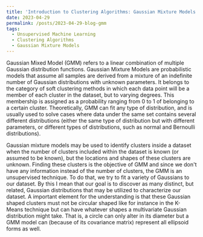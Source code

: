 ```yaml
---
title: 'Introduction to Clustering Algorithms: Gaussian Mixture Models'
date: 2023-04-29
permalink: /posts/2023-04-29-blog-gmm
tags:
  - Unsupervised Machine Learning
  - Clustering Algorithms
  - Gaussian Mixture Models
---
```


Gaussian Mixed Model (GMM) refers to a linear combination of multiple Gaussian distribution functions. Gaussian Mixture Models are probabilistic models that assume all samples are derived from a mixture of an indefinite number of Gaussian distributions with unknown parameters. It belongs to the category of soft clustering methods in which each data point will be a member of each cluster in the dataset, but to varying degrees. This membership is assigned as a probability ranging from 0 to 1 of belonging to a certain cluster. Theoretically, GMM can fit any type of distribution, and is usually used to solve cases where data under the same set contains several different distributions (either the same type of distribution but with different parameters, or different types of distributions, such as normal and Bernoulli distributions). 

Gaussian mixture models may be used to identify clusters inside a dataset when the number of clusters included within the dataset is known (or assumed to be known), but the locations and shapes of these clusters are unknown. Finding these clusters is the objective of GMM and since we don't have any information instead of the number of clusters, the GMM is an unsupervised technique. To do that, we try to fit a variety of Gaussians to our dataset. By this I mean that our goal is to discover as many distinct, but related, Gaussian distributions that may be utilized to characterize our dataset. A important element for the understanding is that these Gaussian shaped clusters must not be circular shaped like for instance in the K-Means technique but can have whatever shapes a multivariate Gaussian distribution might take. That is, a circle can only alter in its diameter but a GMM model can (because of its covariance matrix) represent all ellipsoid forms as well.

<!-- You can have many headings
======

Aren't headings cool?
------ -->